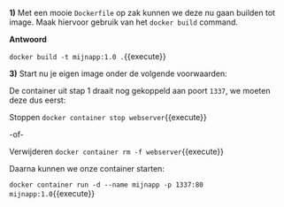 **1)** Met een mooie `Dockerfile` op zak kunnen we deze nu gaan builden tot image. Maak hiervoor gebruik van het `docker build` command.

**Antwoord**

`docker build -t mijnapp:1.0 .`{{execute}}

**3)** Start nu je eigen image onder de volgende voorwaarden:

De container uit stap 1 draait nog gekoppeld aan poort `1337`, we moeten deze dus eerst:

Stoppen `docker container stop webserver`{{execute}}

 -of-

Verwijderen `docker container rm -f webserver`{{execute}}

Daarna kunnen we onze container starten:

`docker container run -d --name mijnapp -p 1337:80 mijnapp:1.0`{{execute}}